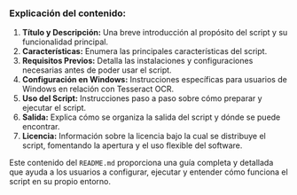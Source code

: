 ### Explicación del contenido:

1. **Título y Descripción:** Una breve introducción al propósito del script y su funcionalidad principal.
2. **Características:** Enumera las principales características del script.
3. **Requisitos Previos:** Detalla las instalaciones y configuraciones necesarias antes de poder usar el script.
4. **Configuración en Windows:** Instrucciones específicas para usuarios de Windows en relación con Tesseract OCR.
5. **Uso del Script:** Instrucciones paso a paso sobre cómo preparar y ejecutar el script.
6. **Salida:** Explica cómo se organiza la salida del script y dónde se puede encontrar.
7. **Licencia:** Información sobre la licencia bajo la cual se distribuye el script, fomentando la apertura y el uso flexible del software.

Este contenido del `README.md` proporciona una guía completa y detallada que ayuda a los usuarios a configurar, ejecutar y entender cómo funciona el script en su propio entorno.
